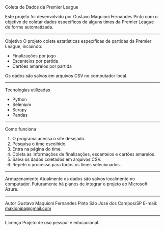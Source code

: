 Coleta de Dados da Premier League

Este projeto foi desenvolvido por Gustavo Maquioni Fernandes Pinto com o objetivo de coletar dados específicos de alguns times da Premier League de forma automatizada.

--------------------------------------------------------

Objetivo
O projeto coleta estatísticas específicas de partidas da Premier League, incluindo:
- Finalizações por jogo
- Escanteios por partida
- Cartões amarelos por partida

Os dados são salvos em arquivos CSV no computador local.

--------------------------------------------------------

Tecnologias utilizadas
- Python
- Selenium
- Scrapy
- Pandas

--------------------------------------------------------

Como funciona
1. O programa acessa o site desejado.
2. Pesquisa o time escolhido.
3. Entra na página do time.
4. Coleta as informações de finalizações, escanteios e cartões amarelos.
5. Salva os dados coletados em arquivos CSV.
6. Repete o processo para todos os times selecionados.

--------------------------------------------------------

Armazenamento
Atualmente os dados são salvos localmente no computador.
Futuramente há planos de integrar o projeto ao Microsoft Azure.

--------------------------------------------------------

Autor
Gustavo Maquioni Fernandes Pinto
São José dos Campos/SP
E-mail: makionipa@gmail.com

--------------------------------------------------------

Licença
Projeto de uso pessoal e educacional.
